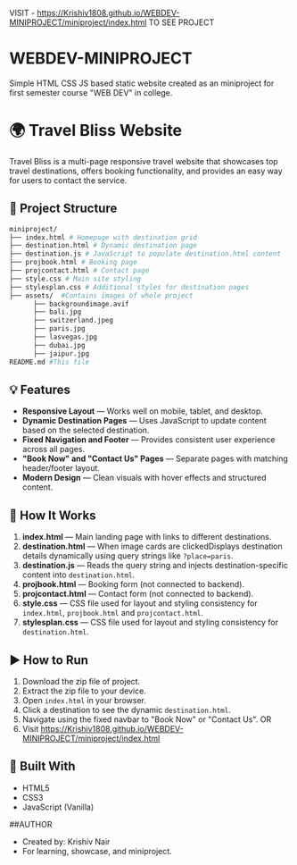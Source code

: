 VISIT - https://Krishiv1808.github.io/WEBDEV-MINIPROJECT/miniproject/index.html TO SEE PROJECT

# WEBDEV-MINIPROJECT
Simple HTML CSS JS based static website created as an miniproject for first semester course "WEB DEV" in college.

# 🌍 Travel Bliss Website

Travel Bliss is a multi-page responsive travel website that showcases top travel destinations, offers booking functionality, and provides an easy way for users to contact the service.

## 📁 Project Structure
```bash
miniproject/
├── index.html # Homepage with destination grid
├── destination.html # Dynamic destination page
├── destination.js # JavaScript to populate destination.html content
├── projbook.html # Booking page
├── projcontact.html # Contact page
├── style.css # Main site styling
├── stylesplan.css # Additional styles for destination pages
├── assets/  #Contains images of whole project
      ├── backgroundimage.avif
      ├── bali.jpg
      ├── switzerland.jpeg
      ├── paris.jpg
      ├── lasvegas.jpg
      ├── dubai.jpg
      ├── jaipur.jpg
README.md #This file
```
## 💡 Features

- **Responsive Layout** — Works well on mobile, tablet, and desktop.
- **Dynamic Destination Pages** — Uses JavaScript to update content based on the selected destination.
- **Fixed Navigation and Footer** — Provides consistent user experience across all pages.
- **"Book Now" and "Contact Us" Pages** — Separate pages with matching header/footer layout.
- **Modern Design** — Clean visuals with hover effects and structured content.

## 🔧 How It Works

1. **index.html** — Main landing page with links to different destinations.
2. **destination.html** — When image cards are clickedDisplays destination details dynamically using query strings like `?place=paris`. 
3. **destination.js** — Reads the query string and injects destination-specific content into `destination.html`.
4. **projbook.html** — Booking form (not connected to backend).
5. **projcontact.html** — Contact form (not connected to backend).
6. **style.css** — CSS file used for layout and styling consistency for `index.html`, `projbook.html` and `projcontact.html`.
7. **stylesplan.css** — CSS file used for layout and styling consistency for `destination.html`.

## ▶️ How to Run

1. Download the zip file of project.
2. Extract the zip file to your device.
3. Open `index.html` in your browser.
4. Click a destination to see the dynamic `destination.html`.
5. Navigate using the fixed navbar to "Book Now" or "Contact Us".
              OR
1. Visit https://Krishiv1808.github.io/WEBDEV-MINIPROJECT/miniproject/index.html

## 🧱 Built With

- HTML5
- CSS3
- JavaScript (Vanilla)

##AUTHOR
- Created by: Krishiv Nair  
- For learning, showcase, and miniproject.




